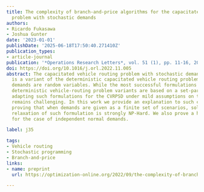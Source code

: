 ```yaml
---
title: The complexity of branch-and-price algorithms for the capacitated vehicle routing
  problem with stochastic demands
authors:
- Ricardo Fukasawa
- Joshua Gunter
date: '2023-01-01'
publishDate: '2025-06-18T17:50:40.271410Z'
publication_types:
- article-journal
publication: '*Operations Research Letters*, vol. 51 (1), pp. 11-16, 2023'
doi: https://doi.org/10.1016/j.orl.2022.11.005
abstract: The capacitated vehicle routing problem with stochastic demands (CVRPSD)
  is a variant of the deterministic capacitated vehicle routing problem where customer
  demands are random variables. While the most successful formulations for several
  deterministic vehicle-routing problem variants are based on a set-partitioning formulation,
  adapting such formulations for the CVRPSD under mild assumptions on the demands
  remains challenging. In this work we provide an explanation to such challenge, by
  proving that when demands are given as a finite set of scenarios, solving the LP
  relaxation of such formulation is strongly NP-Hard. We also prove a hardness result
  for the case of independent normal demands.

label: j35

tags:
- Vehicle routing
- Stochastic programming
- Branch-and-price
links:
- name: preprint
  url: https://optimization-online.org/2022/09/the-complexity-of-branch-and-price-algorithms-for-the-capacitated-vehicle-routing-problem-with-stochastic-demands/

---
```

